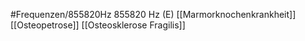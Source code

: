 #Frequenzen/855820Hz
855820 Hz (E)
[[Marmorknochenkrankheit]]
[[Osteopetrose]]
[[Osteosklerose Fragilis]]